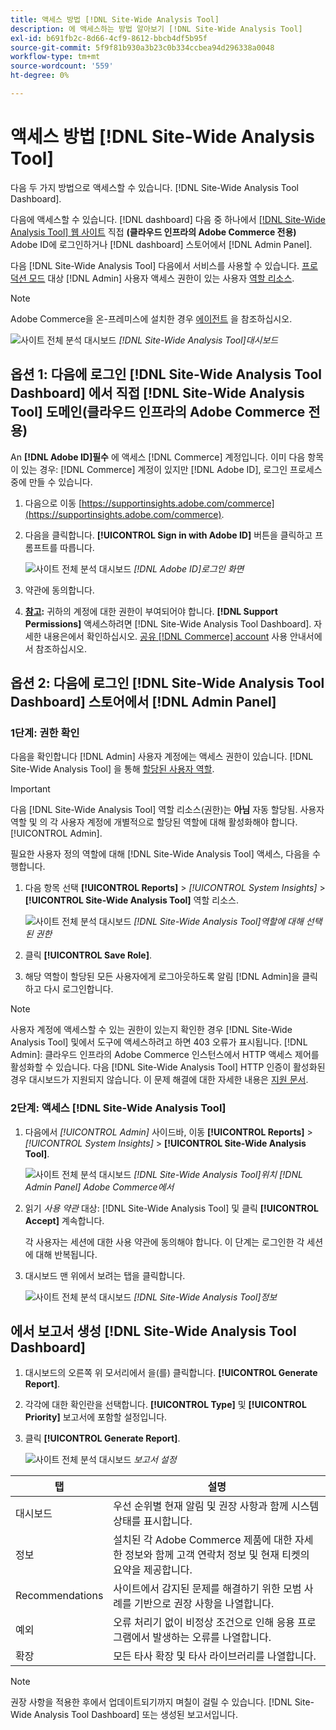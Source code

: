 ```yaml
---
title: 액세스 방법 [!DNL Site-Wide Analysis Tool]
description: 에 액세스하는 방법 알아보기 [!DNL Site-Wide Analysis Tool]
exl-id: b691fb2c-8d66-4cf9-8612-bbcb4df5b95f
source-git-commit: 5f9f81b930a3b23c0b334ccbea94d296338a0048
workflow-type: tm+mt
source-wordcount: '559'
ht-degree: 0%

---
```


# 액세스 방법 [!DNL Site-Wide Analysis Tool]

다음 두 가지 방법으로 액세스할 수 있습니다. [!DNL Site-Wide Analysis Tool Dashboard].

다음에 액세스할 수 있습니다. [!DNL dashboard] 다음 중 하나에서 [[!DNL Site-Wide Analysis Tool] 웹 사이트](https://supportinsights.adobe.com/commerce) 직접 **(클라우드 인프라의 Adobe Commerce 전용)** Adobe ID에 로그인하거나 [!DNL dashboard] 스토어에서 [!DNL Admin Panel].

다음 [!DNL Site-Wide Analysis Tool] 다음에서 서비스를 사용할 수 있습니다. [프로덕션 모드](https://docs.magento.com/user-guide/magento/installation-modes.html) 대상 [!DNL Admin] 사용자 액세스 권한이 있는 사용자 [역할 리소스](https://docs.magento.com/user-guide/system/permissions-user-roles.html).

>[!NOTE]
>
>Adobe Commerce을 온-프레미스에 설치한 경우 [에이전트](../site-wide-analysis-tool/installation.md) 을 참조하십시오.

![사이트 전체 분석 대시보드](../../assets/tools/site-wide-analysis-tool-dashboard.png)
*[!DNL Site-Wide Analysis Tool]대시보드*

## 옵션 1: 다음에 로그인 [!DNL Site-Wide Analysis Tool Dashboard] 에서 직접 [!DNL Site-Wide Analysis Tool] 도메인(클라우드 인프라의 Adobe Commerce 전용)

An **[!DNL Adobe ID]필수** 에 액세스 [!DNL Commerce] 계정입니다.
이미 다음 항목이 있는 경우: [!DNL Commerce] 계정이 있지만 [!DNL Adobe ID], 로그인 프로세스 중에 만들 수 있습니다.

1. 다음으로 이동 [https://supportinsights.adobe.com/commerce](https://supportinsights.adobe.com/commerce).

1. 다음을 클릭합니다. **[!UICONTROL Sign in with Adobe ID]** 버튼을 클릭하고 프롬프트를 따릅니다.

   ![사이트 전체 분석 대시보드](../../assets/tools/adobe-id-login.jpg)
   *[!DNL Adobe ID]로그인 화면*

1. 약관에 동의합니다.

1. **<u>참고</u>:** 귀하의 계정에 대한 권한이 부여되어야 합니다. **[!DNL Support Permissions]** 액세스하려면 [!DNL Site-Wide Analysis Tool Dashboard].
자세한 내용은에서 확인하십시오. [공유 [!DNL Commerce] account](https://experienceleague.adobe.com/docs/commerce-admin/start/commerce-account/commerce-account-share.html) 사용 안내서에서 참조하십시오.

## 옵션 2: 다음에 로그인 [!DNL Site-Wide Analysis Tool Dashboard] 스토어에서 [!DNL Admin Panel]

### 1단계: 권한 확인

다음을 확인합니다 [!DNL Admin] 사용자 계정에는 액세스 권한이 있습니다. [!DNL Site-Wide Analysis Tool] 을 통해 [할당된 사용자 역할](https://docs.magento.com/user-guide/system/permissions-user-roles.html).

>[!IMPORTANT]
>
>다음 [!DNL Site-Wide Analysis Tool] 역할 리소스(권한)는 **아님** 자동 할당됨. 사용자 역할 및 의 각 사용자 계정에 개별적으로 할당된 역할에 대해 활성화해야 합니다. [!UICONTROL Admin].

필요한 사용자 정의 역할에 대해 [!DNL Site-Wide Analysis Tool] 액세스, 다음을 수행합니다.

1. 다음 항목 선택 **[!UICONTROL Reports]** > *[!UICONTROL System Insights]* > **[!UICONTROL Site-Wide Analysis Tool]** 역할 리소스.

   ![사이트 전체 분석 대시보드](../../assets/tools/swat-role-access.png)
   *[!DNL Site-Wide Analysis Tool]역할에 대해 선택된 권한*

1. 클릭 **[!UICONTROL Save Role]**.

1. 해당 역할이 할당된 모든 사용자에게 로그아웃하도록 알림 [!DNL Admin]을 클릭하고 다시 로그인합니다.

>[!NOTE]
>
>사용자 계정에 액세스할 수 있는 권한이 있는지 확인한 경우 [!DNL Site-Wide Analysis Tool] 및에서 도구에 액세스하려고 하면 403 오류가 표시됩니다. [!DNL Admin]: 클라우드 인프라의 Adobe Commerce 인스턴스에서 HTTP 액세스 제어를 활성화할 수 있습니다. 다음 [!DNL Site-Wide Analysis Tool] HTTP 인증이 활성화된 경우 대시보드가 지원되지 않습니다. 이 문제 해결에 대한 자세한 내용은 [지원 문서](https://support.magento.com/hc/en-us/articles/360057400172-403-errors-when-accessing-Site-Wide-Analysis-Tool-on-Magento?_ga=2.168901729.117144580.1649172612-1623400270.1640858671).

### 2단계: 액세스 [!DNL Site-Wide Analysis Tool]

1. 다음에서 *[!UICONTROL Admin]* 사이드바, 이동 **[!UICONTROL Reports]** > *[!UICONTROL System Insights]* > **[!UICONTROL Site-Wide Analysis Tool]**.

   ![사이트 전체 분석 대시보드](../../assets/tools/ac-admin-panel-marked.jpg)
   *[!DNL Site-Wide Analysis Tool]위치 [!DNL Admin Panel] Adobe Commerce에서*

1. 읽기 *사용 약관* 대상: [!DNL Site-Wide Analysis Tool] 및 클릭 **[!UICONTROL Accept]** 계속합니다.

   각 사용자는 세션에 대한 사용 약관에 동의해야 합니다. 이 단계는 로그인한 각 세션에 대해 반복됩니다.


1. 대시보드 맨 위에서 보려는 탭을 클릭합니다.

   ![사이트 전체 분석 대시보드](../../assets/tools/swat-information-tab.png)
   *[!DNL Site-Wide Analysis Tool]정보*

## 에서 보고서 생성 [!DNL Site-Wide Analysis Tool Dashboard]

1. 대시보드의 오른쪽 위 모서리에서 을(를) 클릭합니다. **[!UICONTROL Generate Report]**.

1. 각각에 대한 확인란을 선택합니다. **[!UICONTROL Type]** 및 **[!UICONTROL Priority]** 보고서에 포함할 설정입니다.

1. 클릭 **[!UICONTROL Generate Report]**.

   ![사이트 전체 분석 대시보드](../../assets/tools/swat-report-settings.png)
   *보고서 설정*

| 탭 | 설명 |
| --- | --- |
| 대시보드 | 우선 순위별 현재 알림 및 권장 사항과 함께 시스템 상태를 표시합니다. |
| 정보 | 설치된 각 Adobe Commerce 제품에 대한 자세한 정보와 함께 고객 연락처 정보 및 현재 티켓의 요약을 제공합니다. |
| Recommendations | 사이트에서 감지된 문제를 해결하기 위한 모범 사례를 기반으로 권장 사항을 나열합니다. |
| 예외 | 오류 처리기 없이 비정상 조건으로 인해 응용 프로그램에서 발생하는 오류를 나열합니다. |
| 확장 | 모든 타사 확장 및 타사 라이브러리를 나열합니다. |

>[!NOTE]
>
>권장 사항을 적용한 후에서 업데이트되기까지 며칠이 걸릴 수 있습니다. [!DNL Site-Wide Analysis Tool Dashboard] 또는 생성된 보고서입니다.
